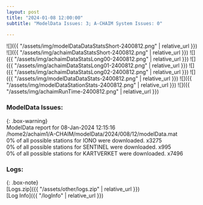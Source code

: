 ```yaml
---
layout: post
title: "2024-01-08 12:00:00"
subtitle: "ModelData Issues: 3; A-CHAIM System Issues: 0"

---
```


![]({{ "/assets/img/modelDataDataStatsShort-2400812.png" | relative_url }})
![]({{ "/assets/img/achaimDataStatsShort-2400812.png" | relative_url }})
![]({{ "/assets/img/achaimDataStatsLong00-2400812.png" | relative_url }})
![]({{ "/assets/img/achaimDataStatsLong01-2400812.png" | relative_url }})
![]({{ "/assets/img/achaimDataStatsLong02-2400812.png" | relative_url }})
![]({{ "/assets/img/modelDataDataStats-2400812.png" | relative_url }})
![]({{ "/assets/img/modelDataStationStats-2400812.png" | relative_url }})
![]({{ "/assets/img/achaimRunTime-2400812.png" | relative_url }})


### ModelData Issues:  
  
{: .box-warning}  
 ModelData report for 08-Jan-2024 12:15:16   
 /home2/achaim1/A-CHAIM/modelData/2024/008/12/modelData.mat   
 0% of all possible stations for IONO were downloaded. x3275   
 0% of all possible stations for SENTINEL were downloaded. x995   
 0% of all possible stations for KARTVERKET were downloaded. x7496   
  


### Logs:  
  
{: .box-note}  
[Logs.zip]({{ "/assets/other/logs.zip" | relative_url }})  
[Log Info]({{ "/logInfo" | relative_url }})  
